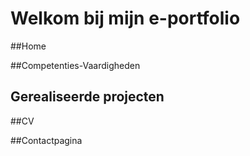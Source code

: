 # Welkom bij mijn e-portfolio


##Home


##Competenties-Vaardigheden

## Gerealiseerde projecten

##CV

##Contactpagina


